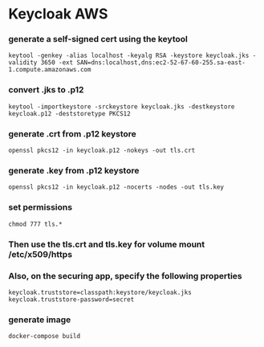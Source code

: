 # Keycloak AWS

### generate a self-signed cert using the keytool
```
keytool -genkey -alias localhost -keyalg RSA -keystore keycloak.jks -validity 3650 -ext SAN=dns:localhost,dns:ec2-52-67-60-255.sa-east-1.compute.amazonaws.com
```

### convert .jks to .p12
```
keytool -importkeystore -srckeystore keycloak.jks -destkeystore keycloak.p12 -deststoretype PKCS12
```

### generate .crt from .p12 keystore
```
openssl pkcs12 -in keycloak.p12 -nokeys -out tls.crt
```

### generate .key from .p12 keystore
```
openssl pkcs12 -in keycloak.p12 -nocerts -nodes -out tls.key
```

### set permissions
```
chmod 777 tls.*
```

### Then use the tls.crt and tls.key for volume mount /etc/x509/https
### Also, on the securing app, specify the following properties
```
keycloak.truststore=classpath:keystore/keycloak.jks
keycloak.truststore-password=secret
```
### generate image
```
docker-compose build
```
